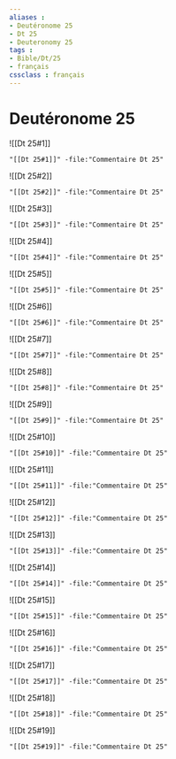 ```yaml
---
aliases : 
- Deutéronome 25
- Dt 25
- Deuteronomy 25
tags : 
- Bible/Dt/25
- français
cssclass : français
---
```


# Deutéronome 25

![[Dt 25#1]]

```query
"[[Dt 25#1]]" -file:"Commentaire Dt 25"
```

![[Dt 25#2]]

```query
"[[Dt 25#2]]" -file:"Commentaire Dt 25"
```

![[Dt 25#3]]

```query
"[[Dt 25#3]]" -file:"Commentaire Dt 25"
```

![[Dt 25#4]]

```query
"[[Dt 25#4]]" -file:"Commentaire Dt 25"
```

![[Dt 25#5]]

```query
"[[Dt 25#5]]" -file:"Commentaire Dt 25"
```

![[Dt 25#6]]

```query
"[[Dt 25#6]]" -file:"Commentaire Dt 25"
```

![[Dt 25#7]]

```query
"[[Dt 25#7]]" -file:"Commentaire Dt 25"
```

![[Dt 25#8]]

```query
"[[Dt 25#8]]" -file:"Commentaire Dt 25"
```

![[Dt 25#9]]

```query
"[[Dt 25#9]]" -file:"Commentaire Dt 25"
```

![[Dt 25#10]]

```query
"[[Dt 25#10]]" -file:"Commentaire Dt 25"
```

![[Dt 25#11]]

```query
"[[Dt 25#11]]" -file:"Commentaire Dt 25"
```

![[Dt 25#12]]

```query
"[[Dt 25#12]]" -file:"Commentaire Dt 25"
```

![[Dt 25#13]]

```query
"[[Dt 25#13]]" -file:"Commentaire Dt 25"
```

![[Dt 25#14]]

```query
"[[Dt 25#14]]" -file:"Commentaire Dt 25"
```

![[Dt 25#15]]

```query
"[[Dt 25#15]]" -file:"Commentaire Dt 25"
```

![[Dt 25#16]]

```query
"[[Dt 25#16]]" -file:"Commentaire Dt 25"
```

![[Dt 25#17]]

```query
"[[Dt 25#17]]" -file:"Commentaire Dt 25"
```

![[Dt 25#18]]

```query
"[[Dt 25#18]]" -file:"Commentaire Dt 25"
```

![[Dt 25#19]]

```query
"[[Dt 25#19]]" -file:"Commentaire Dt 25"
```

